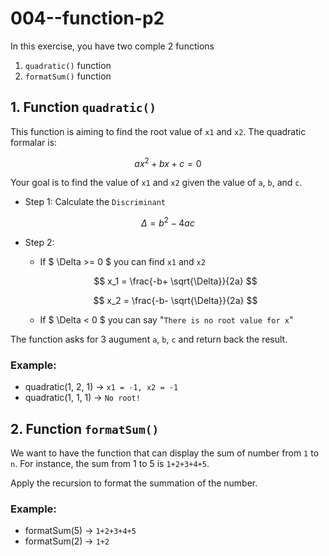 # 004--function-p2

In this exercise, you have two comple 2 functions
1. `quadratic()` function
2. `formatSum()` function

## 1. Function `quadratic()` 
This function is aiming to find the root value of `x1` and `x2`. The quadratic formalar is:

$$ ax^2+bx+c=0 $$

Your goal is to find the value of `x1` and `x2` given the value of `a`, `b`, and `c`.

- Step 1: Calculate the `Discriminant`

$$ \Delta = b^2-4ac $$

- Step 2: 
    - If $ \Delta >= 0 $ you can find `x1` and `x2`


    $$ x_1 = \frac{-b+ \sqrt{\Delta}}{2a} $$


    $$ x_2 = \frac{-b- \sqrt{\Delta}}{2a} $$


    - If $ \Delta < 0 $ you can say "`There is no root value for x`"


The function asks for 3 augument `a`, `b`, `c` and return back the result.

### Example: 
- quadratic(1, 2, 1) -> `x1 = -1, x2 = -1`
- quadratic(1, 1, 1) -> `No root!`

## 2. Function `formatSum()`
We want to have the function that can display the sum of number from `1` to `n`. For instance, the sum from 1 to 5 is `1+2+3+4+5`.

Apply the recursion to format the summation of the number.

### Example:
- formatSum(5) -> `1+2+3+4+5`
- formatSum(2) -> `1+2`